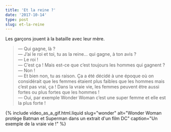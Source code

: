 ```yaml
---
title: 'Et la reine ?'
date: '2017-10-14'
type: post
slug: et-la-reine
---
```


Les garçons jouent à la bataille avec leur mère.

<!-- more -->

> — Qui gagne, là ?  
> — J’ai le roi et toi, tu as la reine… qui gagne, à ton avis ?  
> — Le roi !  
> — C’est ça ! Mais est-ce que c’est toujours les hommes qui gagnent ?  
> — Non !  
> — Et bien non, tu as raison. Ça a été décidé à une époque où on considérait que les femmes étaient plus faibles que les hommes mais c’est pas vrai, ça ! Dans la vraie vie, les femmes peuvent être aussi fortes ou plus fortes que les hommes !  
> — Oui, par exemple Wonder Woman c’est une super femme et elle est la plus forte !

{% include video_as_a_gif.html.liquid
slug="wonder"
alt="Wonder Woman protège Batman et Superman dans un extrait d'un film DC"
caption="Un exemple de la vraie vie !"
%}
